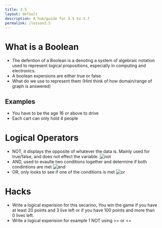 ```yaml
---
title: 3.5
layout: default
description: A hub/guide for 3.5 to 3.7
permalink: /lesson3.5
---
```


# What is a Boolean
- The defention of a Boolean is a denoting a system of algebraic notation used to represent logical propositions, especially in computing and electronics.
- A boolean expersions are either true or false
- What do we use to represent them (Hint think of how domain/range of graph is answered)

## Examples
- You have to be the age 16 or above to drive
- Each cart can only hold 4 people

# Logical Operators
- NOT, it displays the opposite of whatever the data is. Mainly used for true/false, and does not effect the variable.
![not]({{site.baseurl}}/images/not.png)
- AND, used to evaulte two conditions together and determine if both condintions are met
![and]({{site.baseurl}}/images/and.png)
- OR, only looks to see if one of the conditions is met
![or]({{site.baseurl}}/images/or.png)

# Hacks
- Write a logical experision for this secarino, You win the game if you have at least 20 points and 3 live left or if you have 100 points and more than 0 lives left.
- Write a logical experision for example 1 NOT using >= or <=





